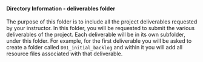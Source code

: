 ####  Directory Information - deliverables folder

The purpose of this folder is to include all the project deliverables requested by your instructor. In this folder, you will be requested to submit the various deliverables of the project. Each deliverable will be in its own subfolder, under this folder. For example, for the first deliverable you will be asked to create a folder called `D01_initial_backlog` and within it you will add all resource files associated with that deliverable.
